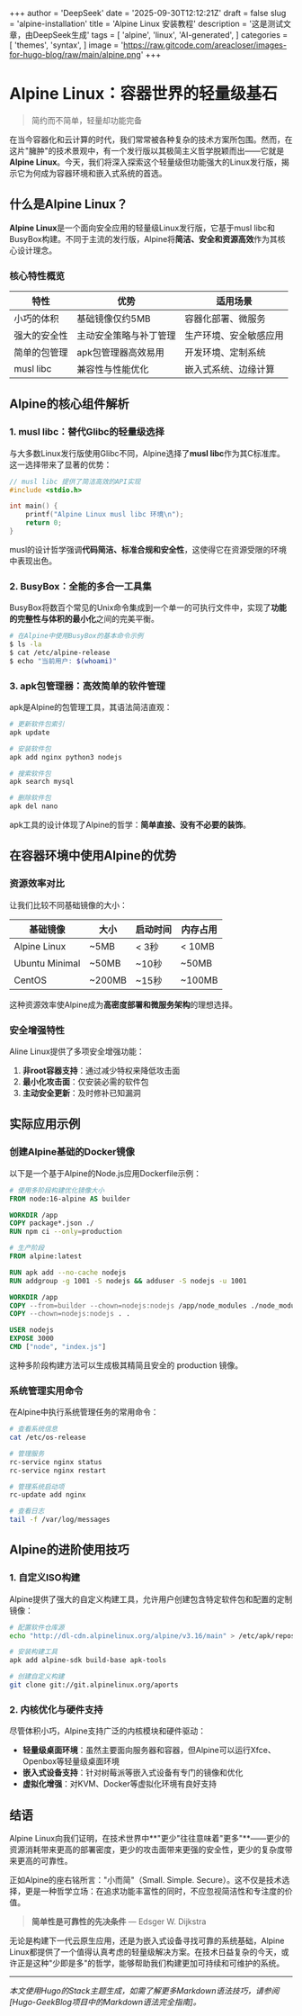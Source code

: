 +++
author = 'DeepSeek'
date = '2025-09-30T12:12:21Z'
draft = false
slug = 'alpine-installation'
title = 'Alpine Linux 安装教程'
description = '这是测试文章，由DeepSeek生成'
tags = [
    'alpine',
    'linux',
    'AI-generated',
]
categories = [
    'themes',
    'syntax',
]
image = 'https://raw.gitcode.com/areacloser/images-for-hugo-blog/raw/main/alpine.png'
+++

# Alpine Linux：容器世界的轻量级基石

> 简约而不简单，轻量却功能完备

在当今容器化和云计算的时代，我们常常被各种复杂的技术方案所包围。然而，在这片"臃肿"的技术景观中，有一个发行版以其极简主义哲学脱颖而出——它就是 **Alpine Linux**。今天，我们将深入探索这个轻量级但功能强大的Linux发行版，揭示它为何成为容器环境和嵌入式系统的首选。

## 什么是Alpine Linux？

**Alpine Linux**是一个面向安全应用的轻量级Linux发行版，它基于musl libc和BusyBox构建。不同于主流的发行版，Alpine将**简洁、安全和资源高效**作为其核心设计理念。

### 核心特性概览

| 特性 | 优势 | 适用场景 |
|------|------|----------|
| 小巧的体积 | 基础镜像仅约5MB | 容器化部署、微服务 |
| 强大的安全性 | 主动安全策略与补丁管理 | 生产环境、安全敏感应用 |
| 简单的包管理 | apk包管理器高效易用 | 开发环境、定制系统 |
| musl libc | 兼容性与性能优化 | 嵌入式系统、边缘计算 |

## Alpine的核心组件解析

### 1. musl libc：替代Glibc的轻量级选择

与大多数Linux发行版使用Glibc不同，Alpine选择了**musl libc**作为其C标准库。这一选择带来了显著的优势：

```c
// musl libc 提供了简洁高效的API实现
#include <stdio.h>

int main() {
    printf("Alpine Linux musl libc 环境\n");
    return 0;
}
```

musl的设计哲学强调**代码简洁、标准合规和安全性**，这使得它在资源受限的环境中表现出色。

### 2. BusyBox：全能的多合一工具集

BusyBox将数百个常见的Unix命令集成到一个单一的可执行文件中，实现了**功能的完整性与体积的最小化**之间的完美平衡。

```bash
# 在Alpine中使用BusyBox的基本命令示例
$ ls -la
$ cat /etc/alpine-release
$ echo "当前用户: $(whoami)"
```

### 3. apk包管理器：高效简单的软件管理

apk是Alpine的包管理工具，其语法简洁直观：

```bash
# 更新软件包索引
apk update

# 安装软件包
apk add nginx python3 nodejs

# 搜索软件包
apk search mysql

# 删除软件包
apk del nano
```

apk工具的设计体现了Alpine的哲学：**简单直接、没有不必要的装饰**。

## 在容器环境中使用Alpine的优势

### 资源效率对比

让我们比较不同基础镜像的大小：

| 基础镜像 | 大小 | 启动时间 | 内存占用 |
|---------|------|----------|----------|
| Alpine Linux | ~5MB | < 3秒 | < 10MB |
| Ubuntu Minimal | ~50MB | ~10秒 | ~50MB |
| CentOS | ~200MB | ~15秒 | ~100MB |

这种资源效率使Alpine成为**高密度部署和微服务架构**的理想选择。

### 安全增强特性

Aline Linux提供了多项安全增强功能：

1. **非root容器支持**：通过减少特权来降低攻击面
2. **最小化攻击面**：仅安装必需的软件包
3. **主动安全更新**：及时修补已知漏洞

## 实际应用示例

### 创建Alpine基础的Docker镜像

以下是一个基于Alpine的Node.js应用Dockerfile示例：

```dockerfile
# 使用多阶段构建优化镜像大小
FROM node:16-alpine AS builder

WORKDIR /app
COPY package*.json ./
RUN npm ci --only=production

# 生产阶段
FROM alpine:latest

RUN apk add --no-cache nodejs
RUN addgroup -g 1001 -S nodejs && adduser -S nodejs -u 1001

WORKDIR /app
COPY --from=builder --chown=nodejs:nodejs /app/node_modules ./node_modules
COPY --chown=nodejs:nodejs . .

USER nodejs
EXPOSE 3000
CMD ["node", "index.js"]
```

这种多阶段构建方法可以生成极其精简且安全的 production 镜像。

### 系统管理实用命令

在Alpine中执行系统管理任务的常用命令：

```bash
# 查看系统信息
cat /etc/os-release

# 管理服务
rc-service nginx status
rc-service nginx restart

# 管理系统启动项
rc-update add nginx

# 查看日志
tail -f /var/log/messages
```

## Alpine的进阶使用技巧

### 1. 自定义ISO构建

Alpine提供了强大的自定义构建工具，允许用户创建包含特定软件包和配置的定制镜像：

```bash
# 配置软件仓库源
echo "http://dl-cdn.alpinelinux.org/alpine/v3.16/main" > /etc/apk/repositories

# 安装构建工具
apk add alpine-sdk build-base apk-tools

# 创建自定义构建
git clone git://git.alpinelinux.org/aports
```

### 2. 内核优化与硬件支持

尽管体积小巧，Alpine支持广泛的内核模块和硬件驱动：

- **轻量级桌面环境**：虽然主要面向服务器和容器，但Alpine可以运行Xfce、Openbox等轻量级桌面环境
- **嵌入式设备支持**：针对树莓派等嵌入式设备有专门的镜像和优化
- **虚拟化增强**：对KVM、Docker等虚拟化环境有良好支持

## 结语

Alpine Linux向我们证明，在技术世界中**"更少"往往意味着"更多"**——更少的资源消耗带来更高的部署密度，更少的攻击面带来更强的安全性，更少的复杂度带来更高的可靠性。

正如Alpine的座右铭所言："小而简"（Small. Simple. Secure）。这不仅是技术选择，更是一种哲学立场：在追求功能丰富性的同时，不应忽视简洁性和专注度的价值。

> **简单性是可靠性的先决条件** — Edsger W. Dijkstra

无论是构建下一代云原生应用，还是为嵌入式设备寻找可靠的系统基础，Alpine Linux都提供了一个值得认真考虑的轻量级解决方案。在技术日益复杂的今天，或许正是这种"少即是多"的哲学，能够帮助我们构建更加可持续和可维护的系统。

---

*本文使用Hugo的Stack主题生成，如需了解更多Markdown语法技巧，请参阅[Hugo-GeekBlog项目中的Markdown语法完全指南]。*
